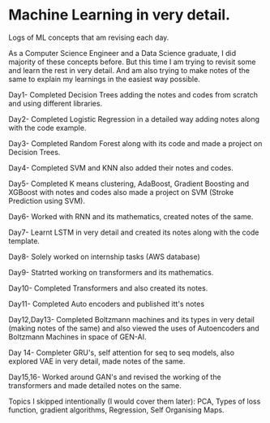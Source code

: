 # Machine Learning in very detail.

Logs of ML concepts that am revising each day.

As a Computer Science Engineer and a Data Science graduate, I did majority of these concepts before. But this time I am trying to revisit some and learn the rest in very detail. And am also trying to make notes of the same to explain my learnings in the easiest way possible.



Day1- Completed Decision Trees adding the notes and codes from scratch and using different libraries.


Day2- Completed Logistic Regression in a detailed way adding notes along with the code example.


Day3- Completed Random Forest along with its code and made a project on Decision Trees.


Day4- Completed SVM and KNN also added their notes and codes.


Day5- Completed K means clustering, AdaBoost, Gradient Boosting and XGBoost with notes and codes also made a project on SVM (Stroke Prediction using SVM).


Day6- Worked with RNN and its mathematics, created notes of the same.


Day7- Learnt LSTM in very detail and created its notes along with the code template.


Day8- Solely worked on internship tasks (AWS database)


Day9- Statrted working on transformers and its mathematics.


Day10- Completed Transformers and also created its notes.


Day11- Completed Auto encoders and published itt's notes


Day12,Day13- Completed Boltzmann machines and its types in very detail (making notes of the same) and also viewed the uses of Autoencoders and Boltzmann Machines in space of GEN-AI.


Day 14- Completer GRU's, self attention for seq to seq models, also explored VAE in very detail, made notes of the same.


Day15,16- Worked around GAN's and revised the working of the transformers and made detailed notes on the same.







Topics I skipped intentionally (I would cover them later): 
PCA, Types of loss function, gradient algorithms, Regression, Self Organising Maps.
